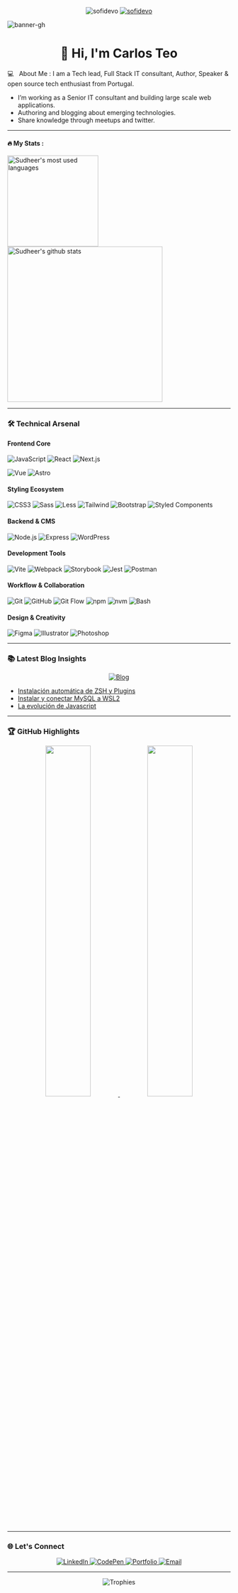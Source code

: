 <p align="center">
  <img src="https://komarev.com/ghpvc/?username=sofidevo&label=Profile%20views&color=0e75b6&style=flat" alt="sofidevo" /> 
  <a href="https://twitter.com/itssofidev" target="_blank">
    <img src="https://img.shields.io/twitter/follow/sofidevo?logo=twitter&style=flat" alt="sofidevo" />
  </a>
</p>

![banner-gh](https://github.com/user-attachments/assets/53822e12-a245-44a1-b359-605fc56c4c51)
<h1 align="center">👋 Hi, I'm Carlos Teo</h1>
💻 &nbsp; About Me :
I am a Tech lead, Full Stack IT consultant, Author, Speaker & open source tech enthusiast from Portugal.


- I’m working as a Senior IT consultant and building large scale web applications.
- Authoring and blogging about emerging technologies.
- Share knowledge through meetups and twitter.
---

#### :fire: My Stats :
<!--- [![GitHub Streak](http://github-readme-streak-stats.herokuapp.com?user=sudheerj&theme=dark&background=000000)](https://git.io/streak-stats) 
 
[![Top Langs](https://github-readme-stats.vercel.app/api/top-langs/?username=sudheerj&layout=compact&theme=light)](https://github.com/sudheerj/github-readme-stats) -->

<a href="https://github.com/sudheerj">
  <img align="center" src="https://github-readme-stats.vercel.app/api/top-langs/?username=sudheerj&theme=light&count_private=true&layout=compact" width="205" alt="Sudheer's most used languages" />
</a>
<a href="https://github.com/sudheerj">
 <img align="center" src="https://github-readme-stats.vercel.app/api?username=sudheerj&show_icons=true&theme=light&line_height=27&include_all_commits=true&count_private=true&hide=issues,prs,contribs" width="350" alt="Sudheer's github stats"/>
</a>


---

### 🛠️ Technical Arsenal

#### **Frontend Core**
![JavaScript](https://img.shields.io/badge/-JavaScript%20(ES6+)-F7DF1E?logo=javascript&logoColor=black)
![React](https://img.shields.io/badge/-React-61DAFB?logo=react&logoColor=white)
![Next.js](https://img.shields.io/badge/-Next.js-000000?logo=next.js&logoColor=white)




![Vue](https://img.shields.io/badge/-Vue-4FC08D?logo=vue.js&logoColor=white)
![Astro](https://img.shields.io/badge/-Astro-FF5D01?logo=astro&logoColor=white)

#### **Styling Ecosystem**
![CSS3](https://img.shields.io/badge/-CSS3-1572B6?logo=css3&logoColor=white)
![Sass](https://img.shields.io/badge/-Sass-CC6699?logo=sass&logoColor=white)
![Less](https://img.shields.io/badge/-Less-1D365D?logo=less&logoColor=white)
![Tailwind](https://img.shields.io/badge/-Tailwind-06B6D4?logo=tailwind-css&logoColor=white)
![Bootstrap](https://img.shields.io/badge/-Bootstrap_4/5-7952B3?logo=bootstrap&logoColor=white)
![Styled Components](https://img.shields.io/badge/-Styled%20Components-DB7093?logo=styled-components&logoColor=white)

#### **Backend & CMS**
![Node.js](https://img.shields.io/badge/-Node.js-339933?logo=node.js&logoColor=white)
![Express](https://img.shields.io/badge/-Express-000000?logo=express&logoColor=white)
![WordPress](https://img.shields.io/badge/-WordPress_API-21759B?logo=wordpress&logoColor=white)

#### **Development Tools**
![Vite](https://img.shields.io/badge/-Vite-646CFF?logo=vite&logoColor=white)
![Webpack](https://img.shields.io/badge/-Webpack-8DD6F9?logo=webpack&logoColor=black)
![Storybook](https://img.shields.io/badge/-Storybook-FF4785?logo=storybook&logoColor=white)
![Jest](https://img.shields.io/badge/-Jest-C21325?logo=jest&logoColor=white)
![Postman](https://img.shields.io/badge/-Postman-FF6C37?logo=postman&logoColor=white)

#### **Workflow & Collaboration**
![Git](https://img.shields.io/badge/-Git-F05032?logo=git&logoColor=white)
![GitHub](https://img.shields.io/badge/-GitHub-181717?logo=github&logoColor=white)
![Git Flow](https://img.shields.io/badge/-Git_Flow-F05032?logo=git&logoColor=white)
![npm](https://img.shields.io/badge/-npm-CB3837?logo=npm&logoColor=white)
![nvm](https://img.shields.io/badge/-nvm-000000?logo=nvm&logoColor=white)
![Bash](https://img.shields.io/badge/-Bash-4EAA25?logo=gnu-bash&logoColor=white)

#### **Design & Creativity**
![Figma](https://img.shields.io/badge/-Figma-F24E1E?logo=figma&logoColor=white)
![Illustrator](https://img.shields.io/badge/-Illustrator-FF9A00?logo=adobe-illustrator&logoColor=white)
![Photoshop](https://img.shields.io/badge/-Photoshop-31A8FF?logo=adobe-photoshop&logoColor=white)

---

### 📚 Latest Blog Insights
<div align="center">
  <a href="https://sofidev.blog/">
    <img src="https://img.shields.io/badge/Read_Blog-FF6B6B?logo=hashnode&logoColor=white" alt="Blog">
  </a>
</div>

<!-- BLOG-POST-LIST:START -->
- [Instalación automática de ZSH y Plugins](https://sofidev.blog/blog/instalacion-automatica-de-zsh-y-plugins)
- [Instalar y conectar MySQL a WSL2](https://sofidev.blog/blog/instalar-mysql-wsl2)
- [La evolución de Javascript](https://sofidev.blog/blog/evolucion-javascript)
<!-- BLOG-POST-LIST:END -->

---



### 🏆 GitHub Highlights

<div align="center">
  <a href="https://github.com/sofidevo">
    <img width="45%" src="https://github-readme-stats.vercel.app/api?username=sofidevo&show_icons=true&theme=radical" />
    <img width="45%" src="https://github-readme-stats.vercel.app/api/top-langs/?username=sofidevo&layout=compact&theme=radical" />
  </a>
</div>

---

### 🌐 Let's Connect

<p align="center">
  <a href="https://linkedin.com/in/sofidev">
    <img src="https://img.shields.io/badge/LinkedIn-0077B5?logo=linkedin&logoColor=white" alt="LinkedIn">
  </a>
  <a href="https://codepen.io/sofidev">
    <img src="https://img.shields.io/badge/CodePen-000?logo=codepen&logoColor=white" alt="CodePen">
  </a>
  <a href="https://itssofi.dev/">
    <img src="https://img.shields.io/badge/Portfolio-FF6B6B?logo=react&logoColor=white" alt="Portfolio">
  </a>
  <a href="mailto:hello@itssofi.dev">
    <img src="https://img.shields.io/badge/Email-D14836?logo=gmail&logoColor=white" alt="Email">
  </a>
</p>

---

<p align="center">
  <img src="https://github-profile-trophy.vercel.app/?username=sofidevo&theme=onedark&row=2&column=4" alt="Trophies" />
</p>
